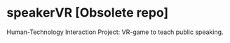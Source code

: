 # speakerVR [Obsolete repo]
Human-Technology Interaction Project: VR-game to teach public speaking.
